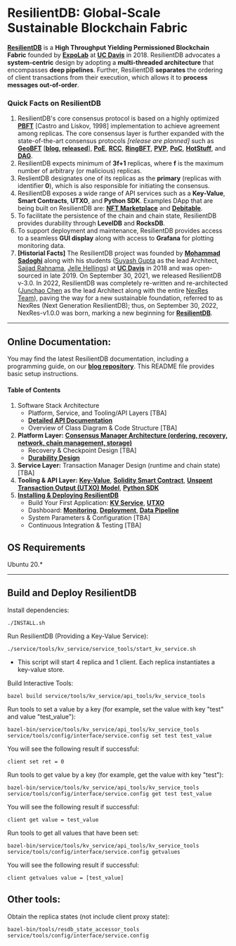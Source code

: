 # ResilientDB: Global-Scale Sustainable Blockchain Fabric

**[ResilientDB](https://resilientdb.com/)** is a **High Throughput Yielding Permissioned Blockchain Fabric** founded by **[ExpoLab](https://expolab.org/)** at **[UC Davis](https://www.ucdavis.edu/)** in 2018. ResilientDB advocates a **system-centric** design by adopting a **multi-threaded architecture** that encompasses **deep pipelines**. Further, ResilientDB **separates** the ordering of client transactions from their execution, which allows it to **process messages out-of-order**.

### Quick Facts on ResilientDB
1. ResilientDB's core consensus protocol is based on a highly optimized **[PBFT](https://pmg.csail.mit.edu/papers/osdi99.pdf)** [Castro and Liskov, 1998] implementation to achieve agreement among replicas. The core consensus layer is further expanded with the state-of-the-art consensus protocols *[release are planned]* such as **[GeoBFT](http://www.vldb.org/pvldb/vol13/p868-gupta.pdf)** [**[blog](https://blog.resilientdb.com/2023/03/07/GeoBFT.html), [released](https://github.com/resilientdb/resilientdb/releases/tag/nexres-v1.1.0)**], **[PoE](https://openproceedings.org/2021/conf/edbt/p111.pdf)**, **[RCC](https://arxiv.org/abs/1911.00837)**, **[RingBFT](https://openproceedings.org/2022/conf/edbt/paper-73.pdf)**, **[PVP](https://arxiv.org/abs/2302.02325)**, **[PoC](https://arxiv.org/abs/2302.02118)**, **[HotStuff](https://arxiv.org/abs/1803.05069)**, and **[DAG](https://arxiv.org/pdf/2105.11827.pdf)**.
2. ResilientDB expects minimum of **3f+1** replicas, where **f** is the maximum number of arbitrary (or malicious) replicas.
3. ReslientDB designates one of its replicas as the **primary** (replicas with identifier **0**), which is also responsible for initiating the consensus.
4. ResilientDB exposes a wide range of API services such as a **Key-Value**, **Smart Contracts**, **UTXO**, and **Python SDK**. Examples DApp that are being built on ResilientDB are: **[NFT Marketplace](https://nft.resilientdb.com/)** and **[Debitable](https://debitable.resilientdb.com/)**.
5. To facilitate the persistence of the chain and chain state, ResilientDB provides durability through  **LevelDB** and **RocksDB**.
6. To support deployment and maintenance, ResilientDB provides access to a seamless **GUI display** along with access to **Grafana** for plotting monitoring data. 
7. **[Historial Facts]** The ResilientDB project was founded by **[Mohammad Sadoghi](https://expolab.org/)** along with his students ([Suyash Gupta](https://gupta-suyash.github.io/index.html) as the lead Architect, [Sajjad Rahnama](https://sajjadrahnama.com/), [Jelle Hellings](https://www.jhellings.nl/)) at **[UC Davis](https://www.ucdavis.edu/)** in 2018 and was open-sourced in late 2019. On September 30, 2021, we released ResilientDB v-3.0. In 2022, ResilientDB was completely re-written and re-architected ([Junchao Chen](https://github.com/cjcchen) as the lead Architect along with the entire [NexRes Team](https://resilientdb.com/)), paving the way for a new sustainable foundation, referred to as NexRes (Next Generation ResilientDB); thus, on September 30, 2022, NexRes-v1.0.0 was born, marking a new beginning for **[ResilientDB](https://resilientdb.com/)**.

---


## Online Documentation:

You may find the latest ResilientDB documentation, including a programming guide, on our **[blog repository](https://blog.resilientdb.com/archive.html?tag=NexRes)**. This README file provides basic setup instructions.

#### Table of Contents
1. Software Stack Architecture 
   - Platform, Service, and Tooling/API Layers [TBA]
   - **[Detailed API Documentation](https://api.resilientdb.com/)**
   - Overview of Class Diagram & Code Structure  [TBA]
3. **Platform Layer:** **[Consensus Manager Architecture (ordering, recovery, network, chain management, storage)](https://blog.resilientdb.com/2022/09/27/What_Is_NexRes.html)**
   - Recovery & Checkpoint Design [TBA]
   - **[Durability Design](https://blog.resilientdb.com/2023/02/15/NexResDurabilityLayer.html)**
4. **Service Layer:** Transaction Manager Design (runtime and chain state) [TBA]
5. **Tooling & API Layer:** **[Key-Value](https://blog.resilientdb.com/2022/09/28/GettingStartedNexRes.html)**, **[Solidity Smart Contract](https://blog.resilientdb.com/2023/01/15/GettingStartedSmartContract.html)**, **[Unspent Transaction Output (UTXO) Model](https://blog.resilientdb.com/2023/02/12/UtxoOnNexres.html)**, **[Python SDK](https://blog.resilientdb.com/2023/02/01/UsingPythonSDK.html)**
6. **[Installing & Deploying ResilientDB](https://blog.resilientdb.com/2022/09/28/GettingStartedNexRes.html)**
   - Build Your First Application: **[KV Service](https://blog.resilientdb.com/2022/09/28/StartYourApplication.html)**, **[UTXO](https://blog.resilientdb.com/2023/02/12/GettingStartedOnUtxo.html)**
   - Dashboard: **[Monitoring](https://blog.resilientdb.com/2022/12/06/NexResGrafanaDashboardInstallation.html)**, **[Deployment](https://blog.resilientdb.com/2022/12/06/DeployGrafanaDashboardOnOracleCloud.html)**, **[Data Pipeline](https://blog.resilientdb.com/2022/12/12/NexResGrafanaDashboardPipeline.html)**
   - System Parameters & Configuration  [TBA] 
   - Continuous Integration & Testing [TBA]

## OS Requirements
Ubuntu 20.*

---

## Build and Deploy ResilientDB

Install dependencies:

    ./INSTALL.sh


Run ResilientDB (Providing a Key-Value Service):

    ./service/tools/kv_service/service_tools/start_kv_service.sh
    
- This script will start 4 replica and 1 client. Each replica instantiates a key-value store.

Build Interactive Tools:

    bazel build service/tools/kv_service/api_tools/kv_service_tools

Run tools to set a value by a key (for example, set the value with key "test" and value "test_value"):

    bazel-bin/service/tools/kv_service/api_tools/kv_service_tools service/tools/config/interface/service.config set test test_value
    
You will see the following result if successful:

    client set ret = 0

Run tools to get value by a key (for example, get the value with key "test"):

    bazel-bin/service/tools/kv_service/api_tools/kv_service_tools service/tools/config/interface/service.config get test test_value
    
You will see the following result if successful:

    client get value = test_value

Run tools to get all values that have been set:

    bazel-bin/service/tools/kv_service/api_tools/kv_service_tools service/tools/config/interface/service.config getvalues

You will see the following result if successful:

    client getvalues value = [test_value]



## Other tools:

Obtain the replica states (not include client proxy state):

    bazel-bin/tools/resdb_state_accessor_tools service/tools/config/interface/service.config
